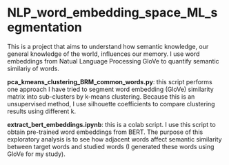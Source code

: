# NLP_word_embedding_space_ML_segmentation
This is a project that aims to understand how semantic knowledge, our general knowledge of the world, influences our memory. I use word embeddings from Natual Language Processing GloVe to quantify semantic similariy of words. 

**pca_kmeans_clustering_BRM_common_words.py**: this script performs one approach I have tried to segment word embedding (GloVe) similarity matrix into sub-clusters by k-means clustering. Because this is an unsupervised method, I use silhouette coefficients to compare clustering results using different k.

**extract_bert_embeddings.ipynb**: this is a colab script. I use this script to obtain pre-trained word embeddings from BERT. The purpose of this exploratory analysis is to see how adjacent words affect semantic similarity between target words and studied words (I generated these words using GloVe for my study). 
